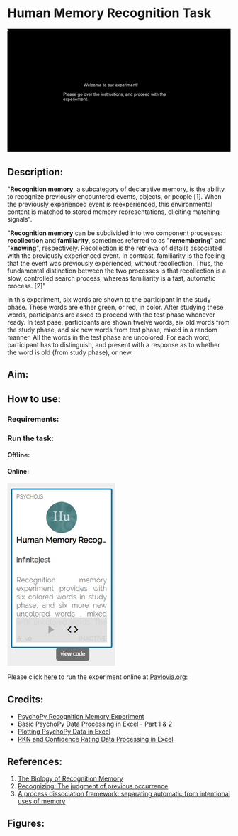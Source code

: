 # Human Memory Recognition Task

![](https://github.com/artisticsynapse/Psychopy-Experiments-/blob/master/Human%20Memory%20Recognition%20Experiment/Images/Psychopy_Advance_Recognition_Memory_Task_GIF.gif)

## Description:

"**Recognition memory**, a subcategory of declarative memory, is the ability to recognize previously encountered events, objects, or people [1]. When the previously experienced event is reexperienced, this environmental content is matched to stored memory representations, eliciting matching signals".

"**Recognition memory** can be subdivided into two component processes: **recollection** and **familiarity**, sometimes referred to as "**remembering**" and "**knowing**", respectively. Recollection is the retrieval of details associated with the previously experienced event. In contrast, familiarity is the feeling that the event was previously experienced, without recollection. Thus, the fundamental distinction between the two processes is that recollection is a slow, controlled search process, whereas familiarity is a fast, automatic process. [2]"

In this experiment, six words are shown to the participant in the study phase. These words are either green, or red, in color. After studying these words, participants are asked to proceed with the test phase whenever ready. In test pase, participants are shown twelve words, six old words from the study phase, and six new words from test phase, mixed in a random manner. All the words in the test phase are uncolored. For each word, participant has to distinguish, and present with a response as to whether the word is old (from study phase), or new. 

## Aim:

## How to use:

### Requirements: 
### Run the task: 
 
#### Offline:

#### Online: 
![Pavlovia - Human Recognition Memory Experiment](https://github.com/artisticsynapse/Psychopy-Experiments-/blob/master/Human%20Memory%20Recognition%20Experiment/Images/Pavlovia.jpg)

Please click [here](https://gitlab.pavlovia.org/infinitejest/human-recognition-memory-experiment) to run the experiment online at [Pavlovia.org](https://pavlovia.org/):

  

## Credits:
- [PsychoPy Recognition Memory Experiment](https://www.youtube.com/watch?v=9BqRyut2UZk&list=PL-KTa_GY7VEMehFKqnBgIg48KqbKwSj-a)
- [Basic PsychoPy Data Processing in Excel - Part 1 & 2](https://www.youtube.com/watch?v=jl_0ZY0KFKw&list=PL-KTa_GY7VEMehFKqnBgIg48KqbKwSj-a&index=3)
- [Plotting PsychoPy Data in Excel](https://www.youtube.com/watch?v=yTtRCltfJg0&list=PL-KTa_GY7VEMehFKqnBgIg48KqbKwSj-a&index=5)
- [RKN and Confidence Rating Data Processing in Excel ](https://www.youtube.com/watch?v=NVZOx5d3vRE&list=PL-KTa_GY7VEMehFKqnBgIg48KqbKwSj-a&index=6)

## References:
1. [The Biology of Recognition Memory](http://www.brainrules.net/pdf/JohnMedina_PsychTimes_June08.pdf)
2. [Recognizing: The judgment of previous occurrence](https://doi.org/10.1037%2F0033-295X.87.3.252)
3. [A process dissociation framework: separating automatic from intentional uses of memory](https://doi.org/10.1016%2F0749-596X%2891%2990025-F)
## Figures:


